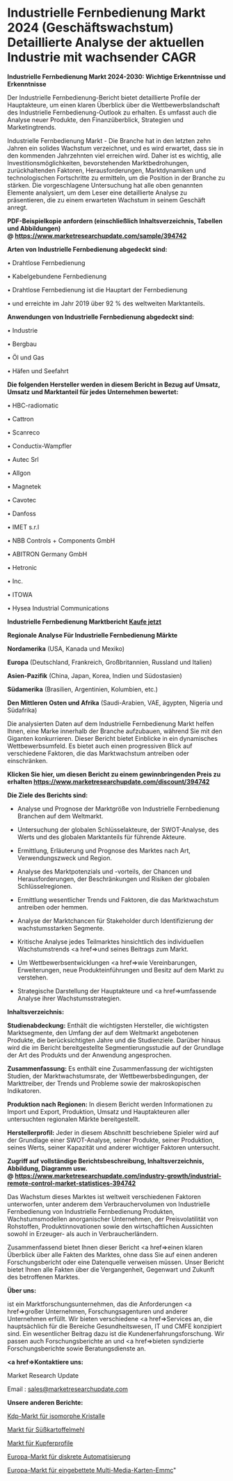 # Industrielle Fernbedienung Markt 2024 (Geschäftswachstum) Detaillierte Analyse der aktuellen Industrie mit wachsender CAGR

<strong>Industrielle Fernbedienung Markt 2024-2030: Wichtige Erkenntnisse und Erkenntnisse</strong>

Der Industrielle Fernbedienung-Bericht bietet detaillierte Profile der Hauptakteure, um einen klaren Überblick über die Wettbewerbslandschaft des Industrielle Fernbedienung-Outlook zu erhalten. Es umfasst auch die Analyse neuer Produkte, den Finanzüberblick, Strategien und Marketingtrends.

Industrielle Fernbedienung Markt - Die Branche hat in den letzten zehn Jahren ein solides Wachstum verzeichnet, und es wird erwartet, dass sie in den kommenden Jahrzehnten viel erreichen wird. Daher ist es wichtig, alle Investitionsmöglichkeiten, bevorstehenden Marktbedrohungen, zurückhaltenden Faktoren, Herausforderungen, Marktdynamiken und technologischen Fortschritte zu ermitteln, um die Position in der Branche zu stärken. Die vorgeschlagene Untersuchung hat alle oben genannten Elemente analysiert, um dem Leser eine detaillierte Analyse zu präsentieren, die zu einem erwarteten Wachstum in seinem Geschäft anregt.

<strong><b>PDF-Beispielkopie anfordern (einschließlich Inhaltsverzeichnis, Tabellen und Abbildungen) @ </b></strong><strong><a href=https://www.marketresearchupdate.com/sample/394742><strong>https://www.marketresearchupdate.com/sample/394742</u></a></strong></strong>

<strong>Arten von Industrielle Fernbedienung abgedeckt sind:</strong>

• Drahtlose Fernbedienung

• Kabelgebundene Fernbedienung

• Drahtlose Fernbedienung ist die Hauptart der Fernbedienung

• und erreichte im Jahr 2019 über 92 % des weltweiten Marktanteils.

<strong>Anwendungen von Industrielle Fernbedienung abgedeckt sind:</strong>

• Industrie

• Bergbau

• Öl und Gas

• Häfen und Seefahrt

<strong>Die folgenden Hersteller werden in diesem Bericht in Bezug auf Umsatz, Umsatz und Marktanteil für jedes Unternehmen bewertet:</strong>

• HBC-radiomatic

• Cattron

• Scanreco

• Conductix-Wampfler

• Autec Srl

• Allgon

• Magnetek

• Cavotec

• Danfoss

• IMET s.r.l

• NBB Controls + Components GmbH

• ABITRON Germany GmbH

• Hetronic

• Inc.

• ITOWA

• Hysea Industrial Communications

<strong>Industrielle Fernbedienung Marktbericht <a href=https://www.marketresearchupdate.com/buynow/394742>Kaufe jetzt</a></strong>

<strong>Regionale Analyse Für Industrielle Fernbedienung Märkte</strong>

<strong>Nordamerika</strong> (USA, Kanada und Mexiko)

<strong>Europa</strong> (Deutschland, Frankreich, Großbritannien, Russland und Italien)

<strong>Asien-Pazifik</strong> (China, Japan, Korea, Indien und Südostasien)

<strong>Südamerika</strong> (Brasilien, Argentinien, Kolumbien, etc.)

<strong>Den Mittleren</strong> <strong>Osten und Afrika</strong> (Saudi-Arabien, VAE, ägypten, Nigeria und Südafrika)

Die analysierten Daten auf dem Industrielle Fernbedienung Markt helfen Ihnen, eine Marke innerhalb der Branche aufzubauen, während Sie mit den Giganten konkurrieren. Dieser Bericht bietet Einblicke in ein dynamisches Wettbewerbsumfeld. Es bietet auch einen progressiven Blick auf verschiedene Faktoren, die das Marktwachstum antreiben oder einschränken.

<strong>Klicken Sie hier, um diesen Bericht zu einem gewinnbringenden Preis zu erhalten
</strong><strong><a href=https://www.marketresearchupdate.com/discount/394742>https://www.marketresearchupdate.com/discount/394742</b></u></strong></a>

<strong>Die Ziele des Berichts sind:</strong>

- Analyse und Prognose der Marktgröße von Industrielle Fernbedienung Branchen auf dem Weltmarkt.

- Untersuchung der globalen Schlüsselakteure, der SWOT-Analyse, des Werts und des globalen Marktanteils für führende Akteure.

- Ermittlung, Erläuterung und Prognose des Marktes nach Art, Verwendungszweck und Region.

- Analyse des Marktpotenzials und -vorteils, der Chancen und Herausforderungen, der Beschränkungen und Risiken der globalen Schlüsselregionen.

- Ermittlung wesentlicher Trends und Faktoren, die das Marktwachstum antreiben oder hemmen.

- Analyse der Marktchancen für Stakeholder durch Identifizierung der wachstumsstarken Segmente.

- Kritische Analyse jedes Teilmarktes hinsichtlich des individuellen Wachstumstrends <a href=>und</a> seines Beitrags zum Markt.

- Um Wettbewerbsentwicklungen <a href=>wie</a> Vereinbarungen, Erweiterungen, neue Produkteinführungen und Besitz auf dem Markt zu verstehen.

- Strategische Darstellung der Hauptakteure und <a href=>umfas</a>sende Analyse ihrer Wachstumsstrategien.

<strong>Inhaltsverzeichnis:</strong>

<strong>Studienabdeckung:</strong> Enthält die wichtigsten Hersteller, die wichtigsten Marktsegmente, den Umfang der auf dem Weltmarkt angebotenen Produkte, die berücksichtigten Jahre und die Studienziele. Darüber hinaus wird die im Bericht bereitgestellte Segmentierungsstudie auf der Grundlage der Art des Produkts und der Anwendung angesprochen.

<strong>Zusammenfassung:</strong> Es enthält eine Zusammenfassung der wichtigsten Studien, der Marktwachstumsrate, der Wettbewerbsbedingungen, der Markttreiber, der Trends und Probleme sowie der makroskopischen Indikatoren.

<strong>Produktion nach Regionen:</strong> In diesem Bericht werden Informationen zu Import und Export, Produktion, Umsatz und Hauptakteuren aller untersuchten regionalen Märkte bereitgestellt.

<strong>Herstellerprofil:</strong> Jeder in diesem Abschnitt beschriebene Spieler wird auf der Grundlage einer SWOT-Analyse, seiner Produkte, seiner Produktion, seines Werts, seiner Kapazität und anderer wichtiger Faktoren untersucht.

<strong><b>Zugriff auf vollständige Berichtsbeschreibung, Inhaltsverzeichnis, Abbildung, Diagramm usw. @ </b></strong><strong><a href=https://www.marketresearchupdate.com/industry-growth/industrial-remote-control-market-statistices-394742>https://www.marketresearchupdate.com/industry-growth/industrial-remote-control-market-statistices-394742</a></strong>

Das Wachstum dieses Marktes ist weltweit verschiedenen Faktoren unterworfen, unter anderem dem Verbrauchervolumen von Industrielle Fernbedienung von Industrielle Fernbedienung Produkten, Wachstumsmodellen anorganischer Unternehmen, der Preisvolatilität von Rohstoffen, Produktinnovationen sowie den wirtschaftlichen Aussichten sowohl in Erzeuger- als auch in Verbraucherländern.

Zusammenfassend bietet Ihnen dieser Bericht <a href=>einen</a> klaren Überblick über alle Fakten des Marktes, ohne dass Sie auf einen anderen Forschungsbericht oder eine Datenquelle verweisen müssen. Unser Bericht bietet Ihnen alle Fakten über die Vergangenheit, Gegenwart und Zukunft des betroffenen Marktes.

<strong>Über uns:</strong>

 ist ein Marktforschungsunternehmen, das die Anforderungen <a href=>großer</a> Unternehmen, Forschungsagenturen und anderer Unternehmen erfüllt. Wir bieten verschiedene <a href=>Services</a> an, die hauptsächlich für die Bereiche Gesundheitswesen, IT und CMFE konzipiert sind. Ein wesentlicher Beitrag dazu ist die Kundenerfahrungsforschung. Wir passen auch Forschungsberichte an und <a href=>bieten</a> syndizierte Forschungsberichte sowie Beratungsdienste an.

<strong><a href=>Kontaktiere uns:</a></strong>

Market Research Update

Email : sales@marketresearchupdate.com

<strong>Unsere anderen Berichte:</strong>

<a href=https://www.linkedin.com/pulse/kdp-isomorph-crystals-market-2023-size-growth>Kdp-Markt für isomorphe Kristalle</a>

<a href=https://www.linkedin.com/pulse/sweet-potato-flour-market-outlooks-2023-size>Markt für Süßkartoffelmehl</a>

<a href=https://www.linkedin.com/pulse/copper-profiles-market-sizing-up-anticipating-trends-consumption>Markt für Kupferprofile</a>

<a href=https://www.linkedin.com/pulse/europe-discrete-automation-market-2023-usd->Europa-Markt für diskrete Automatisierung</a>

<a href=https://www.linkedin.com/pulse/europe-embedded-multi-media-card-emmc-market-size-growth>Europa-Markt für eingebettete Multi-Media-Karten-Emmc</a>"

